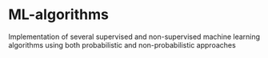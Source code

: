 # ML-algorithms
Implementation of several supervised and non-supervised machine learning algorithms using both probabilistic and non-probabilistic approaches
